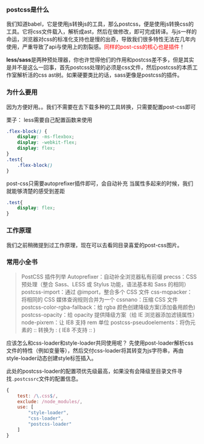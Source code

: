 ### postcss是什么
我们知道babel，它是使用js转换js的工具，那么postcss，便是使用js转换css的工具。它将css文件载入，解析成ast，然后在做修改，即可完成转译。与js一样的命运，浏览器对css的标准化支持也是慢的出奇，导致我们很多特性无法在几年内使用，严重导致了api与使用上的割裂感。<span style='color: red'>同样的post-css的核心也是插件</span>！

**less/sass**是两种预处理器，你也许觉得他们的作用和postcss差不多，但是其实是并不是这么一回事，首先postcss处理的必须是css文件，然后postcss的本质工作室解析活的css ast树。如果硬要类比的话，sass更像是postcss的插件。

### 为什么要用
因为方便好用。。我们不需要在去下载多种的工具转换，只需要配置post-css即可

栗子：
less需要自己配置函数来使用
```css
.flex-block() {
    display: -ms-flexbox;
    display: -webkit-flex;
    display: flex;
}
.test{
    .flex-block()
}
```
post-css只需要autoprefixer插件即可，会自动补充
当属性多起来的时候，我们就能够清楚的感受到差距
```css
.test{
    display: flex;
}

```

### 工作原理
我们之前稍微提到过工作原理，现在可以去看同目录喜爱的post-css图片。

### 常用小全书
>PostCSS 插件列举
Autopreﬁxer：自动补全浏览器私有前缀
precss：CSS 预处理（整合 Sass、LESS 或 Stylus 功能，语法基本和 Sass 的相同）
postcss-import：通过 @import，整合多个 CSS 文件
css-mqpacker：将相同的 CSS 媒体查询规则合并为一个
cssnano：压缩 CSS 文件
postcss-color-rgba-fallback：给 rgba 颜色创建降级方案(添加备用颜色)
postcss-opacity：给 opacity 提供降级方案（给 IE 浏览器添加滤镜属性）
node-pixrem：让 IE8 ⽀持 rem 单位
postcss-pseudoelements：将伪元素的 :: 转换为 : ( IE8 不支持 :: )

应该怎么和css-loader和style-loader共同使用呢？
先使用post-loader解析css文件的特性（例如变量等），然后交付css-loader将其转变为js字符串，再由style-loader动态创建style标签插入。

此处的postcss-loader的配置项优先级最高，如果没有会降级至目录文件寻找`.postcssrc`文件的配置信息。
```js
{
    test: /\.css$/,
    exclude: /node_modules/,
    use: [
        "style-loader",
        "css-loader",
        "postcss-loader"
    ]
}
```
